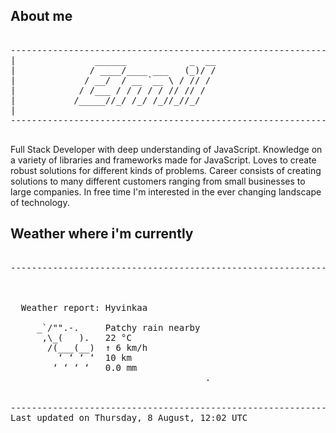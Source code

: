 ## About me

<pre>

--------------------------------------------------------------------------------------
|			    ______            _  __
|			   / ____/____ ___   (_)/ /
|			  / __/  / __ `__ \ / // / 
|			 / /___ / / / / / // // /  
|			/_____//_/ /_/ /_//_//_/   
|                           
--------------------------------------------------------------------------------------

</pre>

Full Stack Developer with deep understanding of JavaScript. Knowledge on a variety of libraries and frameworks made for JavaScript. Loves to create robust solutions for different kinds of problems. Career consists of creating solutions to many different customers ranging from small businesses to large companies. In free time I'm interested in the ever changing landscape of technology. 



## Weather where i'm currently  

<pre>

--------------------------------------------------------------------------------------


 
  Weather report: Hyvinkaa  
    
     _`/"".-.     Patchy rain nearby  
      ,\_(   ).   22 °C  
       /(___(__)  ↑ 6 km/h  
         ‘ ‘ ‘ ‘  10 km  
        ‘ ‘ ‘ ‘   0.0 mm  
                                     .


--------------------------------------------------------------------------------------
Last updated on Thursday, 8 August, 12:02 UTC
</pre>
